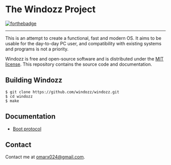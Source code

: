 # The Windozz Project
[![forthebadge](https://forthebadge.com/images/badges/made-with-c.svg)](https://forthebadge.com)

---

This is an attempt to create a functional, fast and modern OS. It aims to be usable for the day-to-day PC user, and compatibility with existing systems and programs is not a priority.

Windozz is free and open-source software and is distributed under the [MIT license](https://github.com/windozz/windozz/blob/master/LICENSE.md). This repository contains the source code and documentation.

## Building Windozz

```
$ git clone https://github.com/windozz/windozz.git
$ cd windozz
$ make
```
## Documentation

+ [Boot protocol](https://github.com/windozz/windozz/blob/master/docs/bootmgr.md)

## Contact

Contact me at omarx024@gmail.com.
